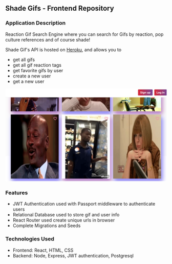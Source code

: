 ## Shade Gifs - Frontend Repository

### Application Description

Reaction Gif Search Engine where you can search for Gifs by reaction, pop culture references and of course shade! 

Shade Gif's API is hosted on [Heroku](https://lit-dusk-44111.herokuapp.com/api/v1/gifs), and allows you to 

- get all gifs 
- get all gif reaction tags
- get favorite gifs by user
- create a new user
- get a new user

![homepage view](https://github.com/elainecode/test-app/blob/master/test.png)

### Features

- JWT Authentication used with Passport middleware to authenticate users
- Relational Database used to store gif and user info
- React Router used create unique urls in browser
- Complete Migrations and Seeds


### Technologies Used

- Frontend: React, HTML, CSS
- Backend:  Node, Express, JWT authentication, Postgresql

